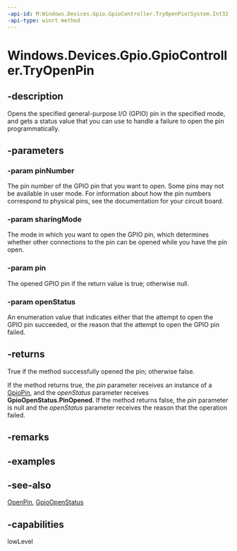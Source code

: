```yaml
---
-api-id: M:Windows.Devices.Gpio.GpioController.TryOpenPin(System.Int32,Windows.Devices.Gpio.GpioSharingMode,Windows.Devices.Gpio.GpioPin@,Windows.Devices.Gpio.GpioOpenStatus@)
-api-type: winrt method
---
```


<!-- Method syntax
public bool TryOpenPin(System.Int32 pinNumber, Windows.Devices.Gpio.GpioSharingMode sharingMode, Windows.Devices.Gpio.GpioPin pin, Windows.Devices.Gpio.GpioOpenStatus openStatus)
-->

# Windows.Devices.Gpio.GpioController.TryOpenPin

## -description
Opens the specified general-purpose I/O (GPIO) pin in the specified mode, and gets a status value that you can use to handle a failure to open the pin programmatically.

## -parameters
### -param pinNumber
The pin number of the GPIO pin that you want to open. Some pins may not be available in user mode. For information about how the pin numbers correspond to physical pins, see the documentation for your circuit board.

### -param sharingMode
The mode in which you want to open the GPIO pin, which determines whether other connections to the pin can be opened while you have the pin open.

### -param pin
The opened GPIO pin if the return value is true; otherwise null.

### -param openStatus
An enumeration value that indicates either that the attempt to open the GPIO pin succeeded, or the reason that the attempt to open the GPIO pin failed.

## -returns
True if the method successfully opened the pin; otherwise false.

If the method returns true, the *pin* parameter receives an instance of a [GpioPin](gpiopin.md), and the *openStatus* parameter receives **GpioOpenStatus.PinOpened**. If the method returns false, the *pin* parameter is null and the *openStatus* parameter receives the reason that the operation failed.

## -remarks

## -examples

## -see-also
[OpenPin](gpiocontroller_openpin_1000658948.md), [GpioOpenStatus](gpioopenstatus.md)

## -capabilities
lowLevel

